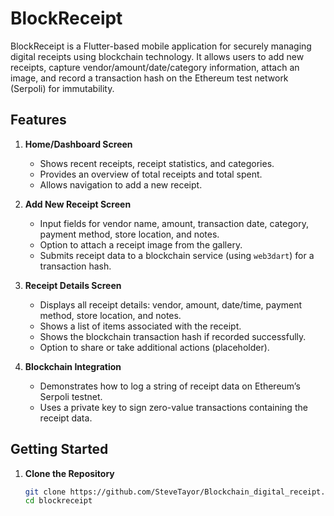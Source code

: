 # BlockReceipt

BlockReceipt is a Flutter-based mobile application for securely managing digital receipts using blockchain technology. It allows users to add new receipts, capture vendor/amount/date/category information, attach an image, and record a transaction hash on the Ethereum test network (Serpoli) for immutability.

## Features

1. **Home/Dashboard Screen**
   - Shows recent receipts, receipt statistics, and categories.
   - Provides an overview of total receipts and total spent.
   - Allows navigation to add a new receipt.

2. **Add New Receipt Screen**
   - Input fields for vendor name, amount, transaction date, category, payment method, store location, and notes.
   - Option to attach a receipt image from the gallery.
   - Submits receipt data to a blockchain service (using `web3dart`) for a transaction hash.

3. **Receipt Details Screen**
   - Displays all receipt details: vendor, amount, date/time, payment method, store location, and notes.
   - Shows a list of items associated with the receipt.
   - Shows the blockchain transaction hash if recorded successfully.
   - Option to share or take additional actions (placeholder).

4. **Blockchain Integration**
   - Demonstrates how to log a string of receipt data on Ethereum’s Serpoli testnet.
   - Uses a private key to sign zero-value transactions containing the receipt data.

## Getting Started

1. **Clone the Repository**  
   ```bash
   git clone https://github.com/SteveTayor/Blockchain_digital_receipt.git
   cd blockreceipt
